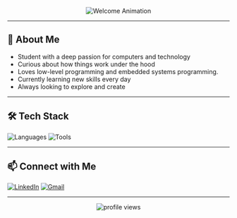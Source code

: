 <p align="center">
  <img src="https://readme-typing-svg.demolab.com?font=Fira+Code&size=28&pause=1000&color=F7A41D&center=true&vCenter=true&width=600&lines=Hi%2C+I'm+Ravindu+Ridmal+%F0%9F%91%8B;Welcome+to+my+GitHub+Profile!+%F0%9F%8C%9F" alt="Welcome Animation" />
</p>

---

## 👋 About Me

- Student with a deep passion for computers and technology
- Curious about how things work under the hood
- Loves low-level programming and embedded systems programming.
- Currently learning new skills every day
- Always looking to explore and create

---

## 🛠️ Tech Stack

![Languages](https://skillicons.dev/icons?i=python,java,js,cpp,c)
![Tools](https://skillicons.dev/icons?i=git,github,vscode)

---

## 📫 Connect with Me

[![LinkedIn](https://img.shields.io/badge/LinkedIn-blue?style=flat&logo=linkedin)](https://www.linkedin.com/in/your-profile)
[![Gmail](https://img.shields.io/badge/Email-red?style=flat&logo=gmail)](mailto:your.email@gmail.com)

---

<p align="center">
  <img src="https://komarev.com/ghpvc/?username=RavinduRidmal&label=Profile%20Views&color=0e75b6&style=flat" alt="profile views" />
</p>
